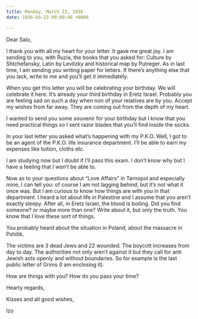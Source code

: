 ```yaml
---
title: Monday, March 23, 1936
date: 1936-03-23 00:00:48 +0000

---
```

Dear Salo,

I thank you with all my heart for your letter. It gave me great joy. I am sending to you, with Ruzia, the books that you asked for: Culture by Shtchefansky, Latin by Levitzky and historical map by Putreger. As in last time, I am sending you writing paper for letters. If there’s anything else that you lack, write to me and you’ll get it immediately.

When you get this letter you will be celebrating your birthday. We will celebrate it here. It’s already your third birthday in Eretz Israel. Probably you are feeling sad on such a day when non of your relatives are by you. Accept my wishes from far away. They are coming out from the depth of my heart.

I wanted to send you some souvenir for your birthday but I know that you need practical things so I sent razor blades that you’ll find inside the socks.

In your last letter you asked what’s happening with my P.K.O. Well, I got to be an agent of the P.K.O. life insurance department. I’ll be able to earn my expenses like tuition, cloths etc.

I am studying now but I doubt if I’ll pass this exam. I don’t know why but I have a feeling that I won’t be able to.

Now as to your questions about “Love Affairs” in Tarnopol and especially mine, I can tell you: of course I am not lagging behind, but it’s not what it once was. But I am curious to know how things are with you in that department. I heard a lot about life in Palestine and I assume that you aren’t exactly sleepy. After all, in Eretz Israel, the blood is <a title="This must mean that he heard about sexual freedom in Palestine">boiling</a>. Did you find someone? or maybe more than one? Write about it, but only the truth. You know that I love these sort of things.

You probably heard about the situation in Poland, about the massacre in Pshitik.

The victims are 3 dead Jews and 22 wounded. The boycott increases from day to day. The authorities not only aren’t against it but they call for anti Jewish acts openly and without boundaries. So for example is the last public letter of Grims (I am enclosing it).

How are things with you? How do you pass your time?

Hearty regards,

Kisses and all good wishes,

Izo